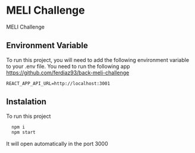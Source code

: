 # MELI Challenge

MELI Challenge


## Environment Variable

To run this project, you will need to add the following environment variable to your .env file.
You need to run the following app https://github.com/ferdiaz93/back-meli-challenge
```
REACT_APP_API_URL=http://localhost:3001
```


## Instalation

To run this project

```bash
  npm i
  npm start
```

It will open automatically in the port 3000